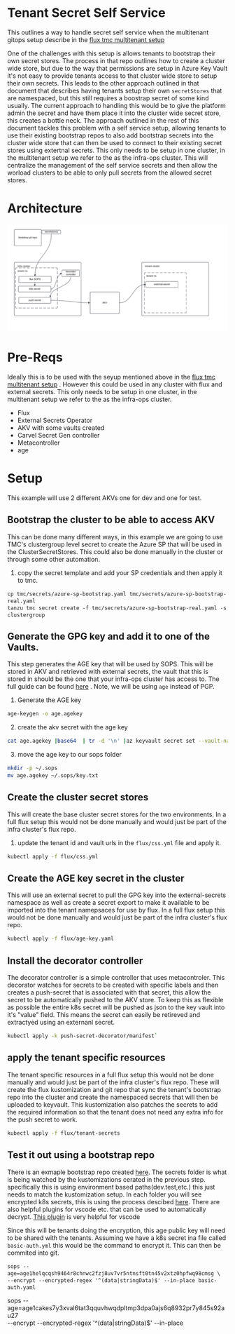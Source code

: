 # Tenant Secret Self Service

This outlines a way to handle secret self service when the multitenant gitops setup describe in the [flux tmc multitenant setup](https://github.com/warroyo/flux-tmc-multitenant) 

One of the challenges with this setup is allows tenants to bootstrap their own secret stores. The process in that repo outlines how to create a cluster wide store, but due to the way that permissions are setup in Azure Key Vault it's not easy to provide tenants access to that cluster wide store to setup their own secrets. This leads to the other approach outlined in that document that describes having tenants setup their own `secretStores` that are namespaced, but this still requires a boostrap secret of some kind usually. The current approach to handling this would be to give the platform admin the secret and have them place it into the cluster wide secret store, this creates a bottle neck. The approach outlined in the rest of this document tackles this problem with a self service setup, allowing tenants to use their existing bootstrap repos to also add bootstrap secrets into the cluster wide store that can then be used to connect to their existing secret stores using extertnal secrets. This only needs to be setup in one cluster, in the multitenant setup we refer to the as the infra-ops cluster. This will centralize the management of the self service secrets and then allow the worload clusters to be able to only pull secrets from the allowed secret stores. 


# Architecture

![alt text](images/image.png)

# Pre-Reqs

Ideally this is to be used with the seyup mentioned above in the [flux tmc multitenant setup](https://github.com/warroyo/flux-tmc-multitenant) . However this could be used in any cluster with flux and external secrets. This only needs to be setup in one cluster, in the multitenant setup we refer to the as the infra-ops cluster. 

* Flux   
* External Secrets Operator
* AKV with some vaults created 
* Carvel Secret Gen controller
* Metacontroller
* age

# Setup

This example will use 2 different AKVs one for dev and one for test. 

## Bootstrap the cluster to be able to access AKV

This can be done many different ways, in this example we are going to use TMC's clustergroup level secret to create the Azure SP that will be used in the ClusterSecretStores. This could also be done manually in the cluster or through some other automation.


1. copy the secret template and add your SP credentials and then apply it to tmc.

```
cp tmc/secrets/azure-sp-bootstrap.yaml tmc/secrets/azure-sp-bootstrap-real.yaml
tanzu tmc secret create -f tmc/secrets/azure-sp-bootstrap-real.yaml -s clustergroup
```


## Generate the GPG key and add it to one of the Vaults.

This step generates the AGE key that will be used by SOPS. This will be stored in AKV and retrieved with external secrets, the vault that this is stored in should be the one that your infra-ops cluster has access to. The full guide can be found [here](https://fluxcd.io/flux/guides/mozilla-sops/) . Note, we will be using `age` instead of PGP.

1. Generate the AGE key

```bash
age-keygen -o age.agekey
```

2. create the akv secret with the age key
```bash
cat age.agekey |base64  | tr -d '\n' |az keyvault secret set --vault-name "<vault-name>" --name "sops-gpg" --file /dev/stdin
```

3. move the age key to our sops folder

```bash
mkdir -p ~/.sops
mv age.agekey ~/.sops/key.txt
```

## Create the cluster secret stores

This will create the base cluster secret stores for the two environments. In a full flux setup this would not be done manually and would just be part of the infra cluster's flux repo.

1. update the tenant id and vault urls in the `flux/css.yml` file and apply it.
```bash
kubectl apply -f flux/css.yml
```

## Create the AGE key secret in the cluster

 This will use an external secret to pull the GPG key into the external-secrets namespace as well as create a secret export to make it available to be imported into the tenant namepsaces for use by flux. In a full flux setup this would not be done manually and would just be part of the infra cluster's flux repo.

 ```bash
kubectl apply -f flux/age-key.yaml
```

## Install the decorator controller

The decorator controller is a simple controller that uses metacontroler. This decorator watches for secrets to be created with specific labels and then creates a push-secret that is associated with that secret, this allow the secret to be automatically pushed to the AKV store. To keep this as flexible as possible the entire k8s secret will be pushed as json to the key vault into it's "value" field. This means the secret can easily be retireved and extractyed using an externanl secret. 

```bash
kubectl apply -k push-secret-decorator/manifest`
```

## apply the tenant specific resources

The tenant specific resources in a full flux setup this would not be done manually and would just be part of the infra cluster's flux repo. These will create the flux kustomization and git repo that sync the tenant's bootstrap repo into the cluster and create the namespaced secrets that will then be uploaded to keyvault. This kustomization also patches the secrets to add the required information so that the tenant does not need any extra info for the push secret to work. 

```bash
kubectl apply -f flux/tenant-secrets
```


## Test it out using a bootstrap repo
There is an exmaple bootstrap repo created [here](https://github.com/warroyo/iris-blue-gitops). The secrets folder is what is being watched by the kustomizations cerated in the previous step. specifically this is using environment based paths(dev.test,etc.) this just needs to match the kustomization setup. In each folder you will see encrypted k8s secrets, this is using the process descibed [here](https://fluxcd.io/flux/guides/mozilla-sops/#encrypting-secrets-using-age).  There are also helpful plugins for vscode etc. that can be used to automatically decrypt. [This plugin](https://marketplace.visualstudio.com/items?itemName=signageos.signageos-vscode-sops) is very helpful for vscode 


Since this will be tenants doing the encryption, this age public key will need to be shared with the tenants. Assuming we have a k8s secret ina file called `basic-auth.yml`  this would be the command to encrypt it. This can then be commited into git. 

```
sops --age=age1helqcqsh9464r8chnwc2fzj8uv7vr5ntnsft0tn45v2xtz0hpfwq98cmsg \
--encrypt --encrypted-regex '^(data|stringData)$' --in-place basic-auth.yaml
```

sops --age=age1cakes7y3xval6tat3qquvhwqdpltmp3dpa0ajs6q8932pr7y845s92au27 \
--encrypt --encrypted-regex '^(data|stringData)$' --in-place 
